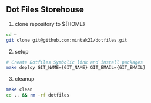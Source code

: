 ## Dot Files Storehouse
1. clone repository to ${HOME}

```sh
cd ~
git clone git@github.com:mintak21/dotfiles.git
```

2. setup

```sh
# Create Dotfiles Symbolic link and install packages
make deploy GIT_NAME={GIT_NAME} GIT_EMAIL={GIT_EMAIL}
```

3. cleanup

```sh
make clean
cd .. && rm -rf dotfiles
```
